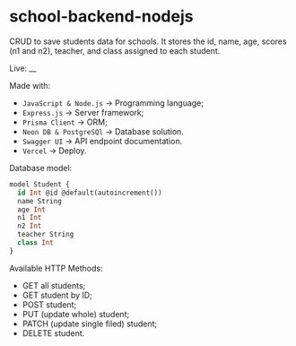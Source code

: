 # school-backend-nodejs

CRUD to save students data for schools. It stores the id, name, age, scores (n1 and n2), teacher, and class assigned to each student.

Live: __

Made with:

* `JavaScript & Node.js` -> Programming language;
* `Express.js` -> Server framework;
* `Prisma Client` -> ORM; 
* `Neon DB & PostgreSQl` -> Database solution.
* `Swagger UI` -> API endpoint documentation.
* `Vercel` -> Deploy.

Database model:

```sql
model Student {
  id Int @id @default(autoincrement())
  name String
  age Int
  n1 Int
  n2 Int
  teacher String
  class Int
}
```

Available HTTP Methods:

* GET all students;
* GET student by ID;
* POST student;
* PUT (update whole) student;
* PATCH (update single filed) student;
* DELETE student.
